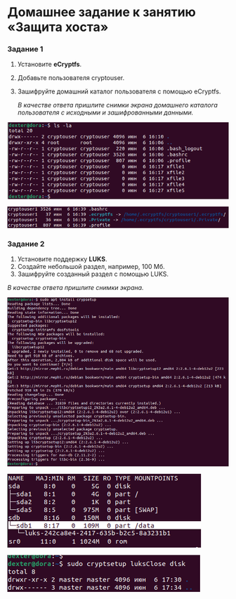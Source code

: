 # Домашнее задание к занятию  «Защита хоста»


### Задание 1

1. Установите **eCryptfs**.
2. Добавьте пользователя cryptouser.
3. Зашифруйте домашний каталог пользователя с помощью eCryptfs.

   *В качестве ответа  пришлите снимки экрана домашнего каталога пользователя с исходными и зашифрованными данными.*

![alt text](https://github.com/Anudora41/sys-insf-homeworks/blob/main/1_1.png)

![alt text](https://github.com/Anudora41/sys-insf-homeworks/blob/main/1_11.png)

  

### Задание 2

1. Установите поддержку **LUKS**.
2. Создайте небольшой раздел, например, 100 Мб.
3. Зашифруйте созданный раздел с помощью LUKS.

*В качестве ответа пришлите снимки экрана.*

![alt text](https://github.com/Anudora41/sys-insf-homeworks/blob/main/2_0.png)

![alt text](https://github.com/Anudora41/sys-insf-homeworks/blob/main/2_01.png)

![alt text](https://github.com/Anudora41/sys-insf-homeworks/blob/main/2_2.png)

